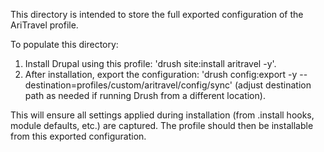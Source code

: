 This directory is intended to store the full exported configuration of the AriTravel profile.

To populate this directory:
1. Install Drupal using this profile: 'drush site:install aritravel -y'.
2. After installation, export the configuration: 'drush config:export -y --destination=profiles/custom/aritravel/config/sync' (adjust destination path as needed if running Drush from a different location).

This will ensure all settings applied during installation (from .install hooks, module defaults, etc.) are captured.
The profile should then be installable from this exported configuration.
